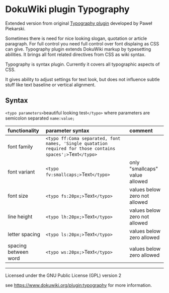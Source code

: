 DokuWiki plugin Typography
=============================
Extended version from original [Typography plugin](http://treecode.pl/typography.html) developed by Paweł Piekarski.

Sometimes there is need for nice looking slogan, quotation or article paragraph. For full control you need full control over font displaing as CSS can give. Typography plugin extends DokuWiki markup by typesetting abilities. It brings all font related directives from CSS as wiki syntax.

Typography is syntax plugin. Currently it covers all typographic aspects of CSS. 

It gives ability to adjust settings for text look, but does not influence subtle stuff like text baseline or vertical alignment.


Syntax
------

`<typo parameters>`beautiful looking test`</typo>` where parameters are semicolon separated `name:value;` 

| functionality  | parameter syntax | comment |
|:--             |:--               |:--      |
|font family     | `<typo ff:Coma separated, font names, 'Single quatation required for those contains spaces';>`Text`</typo>` |  |
|font variant    | `<typo fv:smallcaps;>`Text`</typo>` | only "smallcaps" value allowed |
|font size       | `<typo fs:20px;>`Text`</typo>` | values below zero not allowed |
|line height     | `<typo lh:20px;>`Text`</typo>` | values below zero not allowed |
|letter spacing  | `<typo ls:20px;>`Text`</typo>` | values below zero allowed |
|spacing between word  | `<typo ws:20px;>`Text`</typo>` | values below zero allowed |


----
Licensed under the GNU Public License (GPL) version 2

see https://www.dokuwiki.org/plugin:typography for more information.
